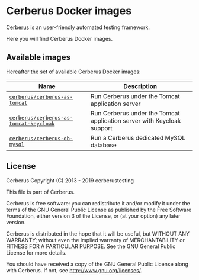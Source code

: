 # Cerberus Docker images

[Cerberus](http://www.cerberus-testing.org/) is an user-friendly automated testing framework.

Here you will find Cerberus Docker images.

## Available images

Hereafter the set of available Cerberus Docker images:

Name                                                                                                                                | Description
------------------------------------------------------------------------------------------------------------------------------------|-----------------------------------------------------------
[`cerberus/cerberus-as-tomcat`](https://github.com/cerberustesting/cerberus-source/tree/master/docker/images/cerberus-as-tomcat)     | Run Cerberus under the Tomcat application server
[`cerberus/cerberus-as-tomcat-keycloak`](https://github.com/cerberustesting/cerberus-source/tree/master/docker/images/cerberus-as-tomcat-keycloak)     | Run Cerberus under the Tomcat application server with Keycloak support
[`cerberus/cerberus-db-mysql`](https://github.com/cerberustesting/cerberus-source/tree/master/docker/images/cerberus-db-mysql)             | Run a Cerberus dedicated MySQL database

## License

Cerberus Copyright (C) 2013 - 2019 cerberustesting

This file is part of Cerberus.

Cerberus is free software: you can redistribute it and/or modify
it under the terms of the GNU General Public License as published by
the Free Software Foundation, either version 3 of the License, or
(at your option) any later version.

Cerberus is distributed in the hope that it will be useful,
but WITHOUT ANY WARRANTY; without even the implied warranty of
MERCHANTABILITY or FITNESS FOR A PARTICULAR PURPOSE.  See the
GNU General Public License for more details.

You should have received a copy of the GNU General Public License
along with Cerberus.  If not, see <http://www.gnu.org/licenses/>.
